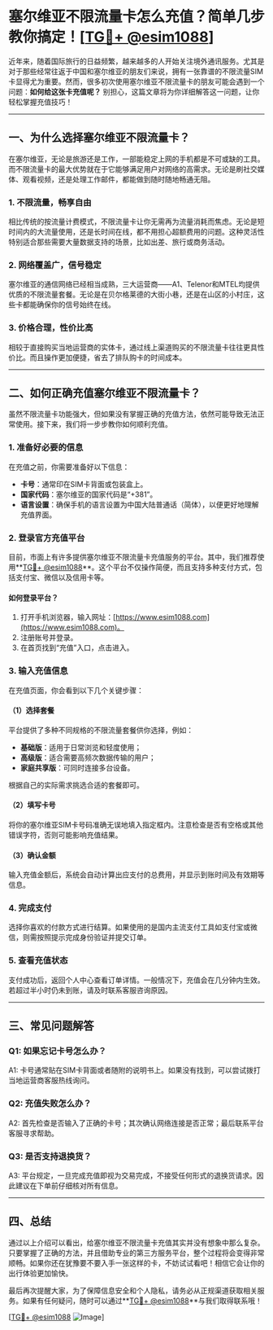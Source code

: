 # 塞尔维亚不限流量卡怎么充值？简单几步教你搞定！[[TG💪+ @esim1088](https://t.me/s/esim1088)]

近年来，随着国际旅行的日益频繁，越来越多的人开始关注境外通讯服务。尤其是对于那些经常往返于中国和塞尔维亚的朋友们来说，拥有一张靠谱的不限流量SIM卡显得尤为重要。然而，很多初次使用塞尔维亚不限流量卡的朋友可能会遇到一个问题：**如何给这张卡充值呢？** 别担心，这篇文章将为你详细解答这一问题，让你轻松掌握充值技巧！

---

## 一、为什么选择塞尔维亚不限流量卡？

在塞尔维亚，无论是旅游还是工作，一部能稳定上网的手机都是不可或缺的工具。而不限流量卡的最大优势就在于它能够满足用户对网络的高需求。无论是刷社交媒体、观看视频，还是处理工作邮件，都能做到随时随地畅通无阻。

### 1. 不限流量，畅享自由
相比传统的按流量计费模式，不限流量卡让你无需再为流量消耗而焦虑。无论是短时间内的大流量使用，还是长时间在线，都不用担心超额费用的问题。这种灵活性特别适合那些需要大量数据支持的场景，比如出差、旅行或商务活动。

### 2. 网络覆盖广，信号稳定
塞尔维亚的通信网络已经相当成熟，三大运营商——A1、Telenor和MTEL均提供优质的不限流量套餐。无论是在贝尔格莱德的大街小巷，还是在山区的小村庄，这些卡都能确保你的信号始终在线。

### 3. 价格合理，性价比高
相较于直接购买当地运营商的实体卡，通过线上渠道购买的不限流量卡往往更具性价比。而且操作更加便捷，省去了排队购卡的时间成本。

---

## 二、如何正确充值塞尔维亚不限流量卡？

虽然不限流量卡功能强大，但如果没有掌握正确的充值方法，依然可能导致无法正常使用。接下来，我们将一步步教你如何顺利充值。

### 1. 准备好必要的信息
在充值之前，你需要准备好以下信息：
- **卡号**：通常印在SIM卡背面或包装盒上。
- **国家代码**：塞尔维亚的国家代码是“+381”。
- **语言设置**：确保手机的语言设置为中国大陆普通话（简体），以便更好地理解充值界面。

### 2. 登录官方充值平台
目前，市面上有许多提供塞尔维亚不限流量卡充值服务的平台。其中，我们推荐使用**[TG💪+ @esim1088](https://t.me/s/esim1088)**。这个平台不仅操作简便，而且支持多种支付方式，包括支付宝、微信以及信用卡等。

#### 如何登录平台？
1. 打开手机浏览器，输入网址：[https://www.esim1088.com](https://www.esim1088.com)。
2. 注册账号并登录。
3. 在首页找到“充值”入口，点击进入。

### 3. 输入充值信息
在充值页面，你会看到以下几个关键步骤：

#### （1）选择套餐
平台提供了多种不同规格的不限流量套餐供你选择，例如：
- **基础版**：适用于日常浏览和轻度使用；
- **高级版**：适合需要高频次数据传输的用户；
- **家庭共享版**：可同时连接多台设备。

根据自己的实际需求挑选合适的套餐即可。

#### （2）填写卡号
将你的塞尔维亚SIM卡号码准确无误地填入指定框内。注意检查是否有空格或其他错误字符，否则可能影响充值结果。

#### （3）确认金额
输入充值金额后，系统会自动计算出应支付的总费用，并显示到账时间及有效期等信息。

### 4. 完成支付
选择你喜欢的付款方式进行结算。如果使用的是国内主流支付工具如支付宝或微信，则需按照提示完成身份验证并提交订单。

### 5. 查看充值状态
支付成功后，返回个人中心查看订单详情。一般情况下，充值会在几分钟内生效。若超过半小时仍未到账，请及时联系客服咨询原因。

---

## 三、常见问题解答

### Q1: 如果忘记卡号怎么办？
A1: 卡号通常贴在SIM卡背面或者随附的说明书上。如果没有找到，可以尝试拨打当地运营商客服热线询问。

### Q2: 充值失败怎么办？
A2: 首先检查是否输入了正确的卡号；其次确认网络连接是否正常；最后联系平台客服寻求帮助。

### Q3: 是否支持退换货？
A3: 平台规定，一旦完成充值即视为交易完成，不接受任何形式的退换货请求。因此建议在下单前仔细核对所有信息。

---

## 四、总结

通过以上介绍可以看出，给塞尔维亚不限流量卡充值其实并没有想象中那么复杂。只要掌握了正确的方法，并且借助专业的第三方服务平台，整个过程将会变得非常顺畅。如果你还在犹豫要不要入手一张这样的卡，不妨试试看吧！相信它会让你的出行体验更加愉快。

最后再次提醒大家，为了保障信息安全和个人隐私，请务必从正规渠道获取相关服务。如果有任何疑问，随时可以通过**[TG💪+ @esim1088](https://t.me/s/esim1088)**与我们取得联系哦！

[[TG💪+ @esim1088](https://t.me/s/esim1088) ![Image](https://i.postimg.cc/4NQfJmqS/Snipaste-2025-05-13-00-14-12.png)]